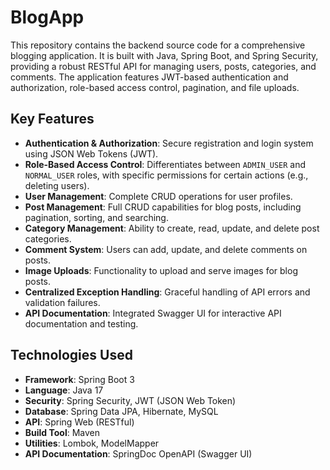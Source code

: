 # BlogApp

This repository contains the backend source code for a comprehensive blogging application. It is built with Java, Spring Boot, and Spring Security, providing a robust RESTful API for managing users, posts, categories, and comments. 
The application features JWT-based authentication and authorization, role-based access control, pagination, and file uploads.

## Key Features

*   **Authentication & Authorization**: Secure registration and login system using JSON Web Tokens (JWT).
*   **Role-Based Access Control**: Differentiates between `ADMIN_USER` and `NORMAL_USER` roles, with specific permissions for certain actions (e.g., deleting users).
*   **User Management**: Complete CRUD operations for user profiles.
*   **Post Management**: Full CRUD capabilities for blog posts, including pagination, sorting, and searching.
*   **Category Management**: Ability to create, read, update, and delete post categories.
*   **Comment System**: Users can add, update, and delete comments on posts.
*   **Image Uploads**: Functionality to upload and serve images for blog posts.
*   **Centralized Exception Handling**: Graceful handling of API errors and validation failures.
*   **API Documentation**: Integrated Swagger UI for interactive API documentation and testing.

## Technologies Used

*   **Framework**: Spring Boot 3
*   **Language**: Java 17
*   **Security**: Spring Security, JWT (JSON Web Token)
*   **Database**: Spring Data JPA, Hibernate, MySQL
*   **API**: Spring Web (RESTful)
*   **Build Tool**: Maven
*   **Utilities**: Lombok, ModelMapper
*   **API Documentation**: SpringDoc OpenAPI (Swagger UI)


